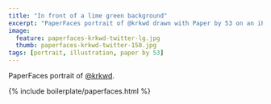 ```yaml
---
title: "In front of a lime green background"
excerpt: "PaperFaces portrait of @krkwd drawn with Paper by 53 on an iPad."
image: 
  feature: paperfaces-krkwd-twitter-lg.jpg
  thumb: paperfaces-krkwd-twitter-150.jpg
tags: [portrait, illustration, paper by 53]
---
```


PaperFaces portrait of [@krkwd](http://twitter.com/krkwd).

{% include boilerplate/paperfaces.html %}